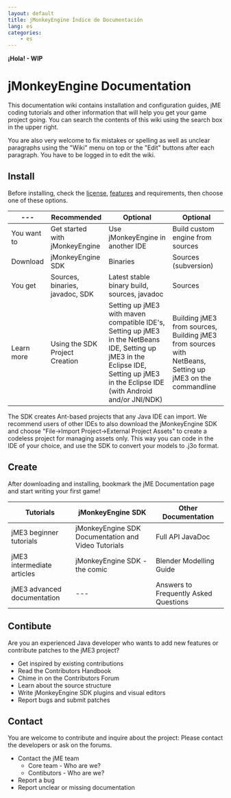 ```yaml
---
layout: default
title: jMonkeyEngine Índice de Documentación
lang: es
categories:
    - es
---
```


**¡Hola! - WIP**

# jMonkeyEngine Documentation
This documentation wiki contains installation and configuration guides, jME coding tutorials and other information that will help you get your game project going. You can search the contents of this wiki using the search box in the upper right.

You are also very welcome to fix mistakes or spelling as well as unclear paragraphs using the "Wiki" menu on top or the "Edit" buttons after each paragraph. You have to be logged in to edit the wiki.


## Install
Before installing, check the [license](./bsd_license.html), [features](./jme3/features.html) and requirements, then choose one of these options.

--- | Recommended | Optional | Optional
--- | --- | --- | ---
You want to | Get started with jMonkeyEngine | Use jMonkeyEngine in another IDE | Build custom engine from sources
Download | jMonkeyEngine SDK | Binaries | Sources (subversion)
You get | Sources, binaries, javadoc, SDK | Latest stable binary build, sources, javadoc | Sources
Learn more | Using the SDK Project Creation | Setting up jME3 with maven compatible IDE's, Setting up jME3 in the NetBeans IDE, Setting up jME3 in the Eclipse IDE, Setting up jME3 in the Eclipse IDE (with Android and/or JNI/NDK) | Building jME3 from sources, Building jME3 from sources with NetBeans, Setting up jME3 on the commandline

The SDK creates Ant-based projects that any Java IDE can import. We recommend users of other IDEs to also download the jMonkeyEngine SDK and choose "File→Import Project→External Project Assets" to create a codeless project for managing assets only. This way you can code in the IDE of your choice, and use the SDK to convert your models to .j3o format.


## Create
After downloading and installing, bookmark the jME Documentation page and start writing your first game!

Tutorials | jMonkeyEngine SDK | Other Documentation
--- | --- | ---
jME3 beginner tutorials | jMonkeyEngine SDK Documentation and Video Tutorials | Full API JavaDoc
jME3 intermediate articles | jMonkeyEngine SDK - the comic | Blender Modelling Guide
jME3 advanced documentation | --- | Answers to Frequently Asked Questions


## Contibute
Are you an experienced Java developer who wants to add new features or contribute patches to the jME3 project?

* Get inspired by existing contributions
* Read the Contributors Handbook
* Chime in on the Contributors Forum
* Learn about the source structure
* Write jMonkeyEngine SDK plugins and visual editors
* Report bugs and submit patches


## Contact
You are welcome to contribute and inquire about the project: Please contact the developers or ask on the forums.

* Contact the jME team
    * Core team - Who are we?
    * Contibutors - Who are we?
* Report a bug
* Report unclear or missing documentation